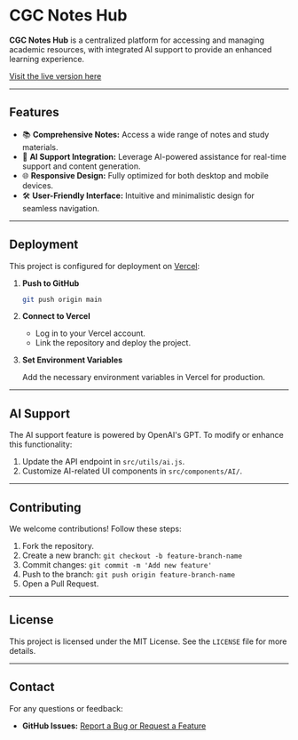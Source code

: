 # CGC Notes Hub

**CGC Notes Hub** is a centralized platform for accessing and managing academic resources, with integrated AI support to provide an enhanced learning experience.

[Visit the live version here](https://cgchub.vercel.app/)

---

## Features

- 📚 **Comprehensive Notes:** Access a wide range of notes and study materials.
- 🤖 **AI Support Integration:** Leverage AI-powered assistance for real-time support and content generation.
- 🌐 **Responsive Design:** Fully optimized for both desktop and mobile devices.
- 🛠️ **User-Friendly Interface:** Intuitive and minimalistic design for seamless navigation.

---

## Deployment

This project is configured for deployment on [Vercel](https://vercel.com/):

1. **Push to GitHub**

   ```bash
   git push origin main
   ```

2. **Connect to Vercel**

   - Log in to your Vercel account.
   - Link the repository and deploy the project.

3. **Set Environment Variables**

   Add the necessary environment variables in Vercel for production.

---

## AI Support

The AI support feature is powered by OpenAI's GPT. To modify or enhance this functionality:

1. Update the API endpoint in `src/utils/ai.js`.
2. Customize AI-related UI components in `src/components/AI/`.

---

## Contributing

We welcome contributions! Follow these steps:

1. Fork the repository.
2. Create a new branch: `git checkout -b feature-branch-name`
3. Commit changes: `git commit -m 'Add new feature'`
4. Push to the branch: `git push origin feature-branch-name`
5. Open a Pull Request.

---

## License

This project is licensed under the MIT License. See the `LICENSE` file for more details.

---

## Contact

For any questions or feedback:

- **GitHub Issues:** [Report a Bug or Request a Feature](https://github.com/your-username/cgc-hub/issues)
